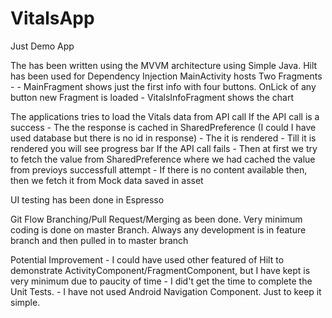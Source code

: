 # VitalsApp
 Just Demo App

 The has been written using the MVVM architecture using Simple Java.
 Hilt has been used for Dependency Injection
 MainActivity hosts Two Fragments -
    - MainFragment shows just the first info with four buttons. OnLick of any button new Fragment is loaded
    - VitalsInfoFragment shows the chart

 The applications tries to load the Vitals data from API call
 If the API call is a success
    - The the response is cached in SharedPreference (I could I have used database but there is no id in response)
    - The it is rendered
    - Till it is rendered you will see progress bar
 If the API call fails
    - Then at first we try to fetch the value from SharedPreference where we had cached the value from previoys successfull attempt
    - If there is no content available then, then we fetch it from Mock data saved in asset

 UI testing has been done in Espresso

 Git Flow
 Branching/Pull Request/Merging as been done.
 Very minimum coding is done on master Branch.
 Always any development is in feature branch and then pulled in to master branch

 Potential Improvement
    - I could have used other featured of Hilt to demonstrate ActivityComponent/FragmentComponent, but I have kept is very minimum due to paucity of time
    - I did't get the time to complete the Unit Tests.
    - I have not used Android Navigation Component. Just to keep it simple. 
